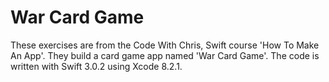 # War Card Game
These exercises are from the Code With Chris, Swift course 'How To Make An App'. They build a card game app named 'War Card Game'. The code is written with Swift 3.0.2 using Xcode 8.2.1. 
